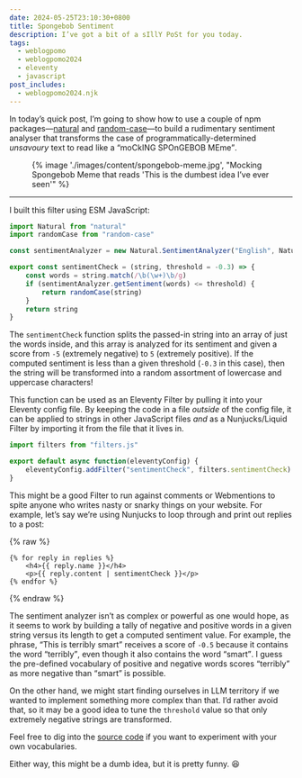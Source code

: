 ```yaml
---
date: 2024-05-25T23:10:30+0800
title: Spongebob Sentiment
description: I’ve got a bit of a sIllY PoSt for you today.
tags:
  - weblogpomo
  - weblogpomo2024
  - eleventy
  - javascript
post_includes:
  - weblogpomo2024.njk
---
```


In today’s quick post, I’m going to show how to use a couple of npm packages—[natural](https://www.npmjs.com/package/natural) and [random-case](https://www.npmjs.com/package/random-case)—to build a rudimentary sentiment analyser that transforms the case of programmatically-determined *unsavoury* text to read like a <q>moCkING SPOnGEBOB MEme</q>.

<figure>
    {% image './images/content/spongebob-meme.jpg', "Mocking Spongebob Meme that reads 'This is the dumbest idea I’ve ever seen'" %}
</figure>

<hr style="--rule-space: var(--size-medium);">

I built this filter using ESM JavaScript:

```javascript
import Natural from "natural"
import randomCase from "random-case"

const sentimentAnalyzer = new Natural.SentimentAnalyzer("English", Natural.PorterStemmer, "afinn")

export const sentimentCheck = (string, threshold = -0.3) => {
	const words = string.match(/\b(\w+)\b/g)
	if (sentimentAnalyzer.getSentiment(words) <= threshold) {
		return randomCase(string)
	}
	return string
}
```

The `sentimentCheck` function splits the passed-in string into an array of just the words inside, and this array is analyzed for its sentiment and given a score from `-5` (extremely negative) to `5` (extremely positive). If the computed sentiment is less than a given threshold (`-0.3` in this case), then the string will be transformed into a random assortment of lowercase and uppercase characters!

This function can be used as an Eleventy Filter by pulling it into your Eleventy config file. By keeping the code in a file *outside* of the config file, it can be applied to strings in other JavaScript files *and* as a Nunjucks/Liquid Filter by importing it from the file that it lives in.

```javascript
import filters from "filters.js"

export default async function(eleventyConfig) {
	eleventyConfig.addFilter("sentimentCheck", filters.sentimentCheck)
}
```

This might be a good Filter to run against comments or Webmentions to spite anyone who writes nasty or snarky things on your website. For example, let’s say we’re using Nunjucks to loop through and print out replies to a post:

{% raw %}
```twig
{% for reply in replies %}
	<h4>{{ reply.name }}</h4>
	<p>{{ reply.content | sentimentCheck }}</p>
{% endfor %}
```
{% endraw %}

The sentiment analyzer isn’t as complex or powerful as one would hope, as it seems to work by building a tally of negative and positive words in a given string versus its length to get a computed sentiment value. For example, the phrase, <q>This is terribly smart</q> receives a score of `-0.5` because it contains the word <q>terribly</q>, even though it also contains the word <q>smart</q>. I guess the pre-defined vocabulary of positive and negative words scores <q>terribly</q> as more negative than <q>smart</q> is possible.

On the other hand, we might start finding ourselves in LLM territory if we wanted to implement something more complex than that. I’d rather avoid that, so it may be a good idea to tune the `threshold` value so that only extremely negative strings are transformed.

Feel free to dig into the [source code](https://github.com/NaturalNode/natural) if you want to experiment with your own vocabularies.

Either way, this might be a dumb idea, but it is pretty funny. 😆
